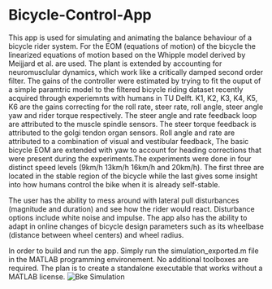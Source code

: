 # Bicycle-Control-App

This app is used for simulating and animating the balance behaviour of a bicycle rider system. For the EOM (equations of motion) of the bicycle the linearized equations of motion based on the Whipple model derived by Meijjard et al. are used. The plant is extended by accounting for neuromusclular dynamics, which work like a critically damped second order filter. The gains of the controller were estimated by trying to fit the ouput of a simple paramtric model to the filtered bicycle riding dataset recently acquired through experiemnts with humans in TU Delft. K1, K2, K3, K4, K5, K6  are the gains correcting for the roll rate, steer rate, roll angle, steer angle  yaw and rider torque respectively. The steer angle and rate feedback loop are attributed to the muscle spindle sensors. The steer torque feedback is attributed to the golgi tendon organ sensors. Roll angle and rate are attributed to a combination of visual and vestibular feedback, The basic bicycle EOM are extended with yaw to account for heading corrections that were present during the experiments.The experiments were done in four distinct speed levels (9km/h 13km/h 16km/h and 20km/h). The first three are located in the stable region of the bicycle while the last gives some insight into how humans control the bike when it is already self-stable. 

The user has the ability to mess around with lateral pull disturbances (magnitude and duration) and see how the rider would react. Disturbance options include white noise and impulse. The app also has the ability to adapt in online changes of bicycle design parameters such as its wheelbase (distance between wheel centers) and wheel radius. 

In order to build and run the app. Simply run the simulation_exported.m file in the MATLAB programming environement. No additional toolboxes are required. The plan is to create a standalone executable that works without a MATLAB license.
![Bke Simulation](https://i.imgur.com/MALW5g2.gif)
